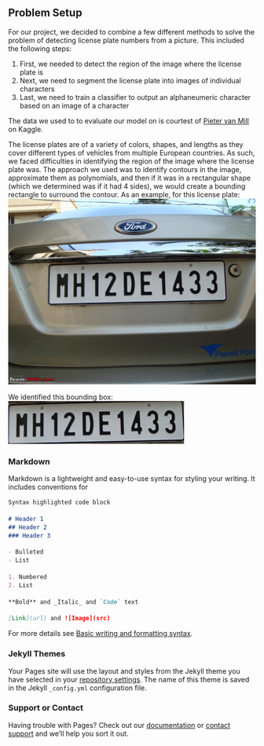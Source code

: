 ## Problem Setup

For our project, we decided to combine a few different methods to solve the problem of detecting license plate numbers from a picture. This included the following steps:
  1. First, we needed to detect the region of the image where the license plate is
  2. Next, we need to segment the license plate into images of individual characters
  3. Last, we need to train a classifier to output an alphaneumeric character based on an image of a character

The data we used to to evaluate our model on is courtest of [Pieter van Mill](https://www.kaggle.com/pcmill/license-plates-on-vehicles?select=04QSYty5zbXJKfpo.jpeg) on Kaggle.

The license plates are of a variety of colors, shapes, and lengths as they cover different types of vehicles from multiple European countries. As such, we faced difficulties in identifying the region of the image where the license plate was. The approach we used was to identify contours in the image, approximate them as polynomials, and then if it was in a rectangular shape (which we determined was if it had 4 sides), we would create a bounding rectangle to surround the contour. As an example, for this license plate: ![plate](https://github.com/Gantcho/CSE455_Final_Project/blob/ecc693ec717c004ba16fd30f3cf0f80f9297550f/test.jpg)

We identified this bounding box: ![box](https://github.com/Gantcho/CSE455_Final_Project/blob/ecc693ec717c004ba16fd30f3cf0f80f9297550f/test.jpg_bounding_box.png)

### Markdown

Markdown is a lightweight and easy-to-use syntax for styling your writing. It includes conventions for

```markdown
Syntax highlighted code block

# Header 1
## Header 2
### Header 3

- Bulleted
- List

1. Numbered
2. List

**Bold** and _Italic_ and `Code` text

[Link](url) and ![Image](src)
```

For more details see [Basic writing and formatting syntax](https://docs.github.com/en/github/writing-on-github/getting-started-with-writing-and-formatting-on-github/basic-writing-and-formatting-syntax).

### Jekyll Themes

Your Pages site will use the layout and styles from the Jekyll theme you have selected in your [repository settings](https://github.com/Gantcho/CSE455_Final_Project/settings/pages). The name of this theme is saved in the Jekyll `_config.yml` configuration file.

### Support or Contact

Having trouble with Pages? Check out our [documentation](https://docs.github.com/categories/github-pages-basics/) or [contact support](https://support.github.com/contact) and we’ll help you sort it out.
